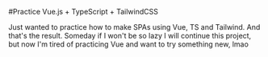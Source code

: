 #Practice Vue.js + TypeScript + TailwindCSS

Just wanted to practice how to make SPAs using Vue, TS and Tailwind. And that's the result.
Someday if I won't be so lazy I will continue this project, but now I'm tired of practicing Vue and want to try something new, lmao